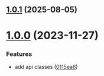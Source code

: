 ## [1.0.1](https://github.com/Chia-Network/core-registry-api-client/compare/1.0.0...1.0.1) (2025-08-05)



# [1.0.0](https://github.com/Chia-Network/core-registry-api-client/compare/0115ea62b666a23f513004f7f9b41dee6a9e70ae...1.0.0) (2023-11-27)


### Features

* add api classes ([0115ea6](https://github.com/Chia-Network/core-registry-api-client/commit/0115ea62b666a23f513004f7f9b41dee6a9e70ae))



